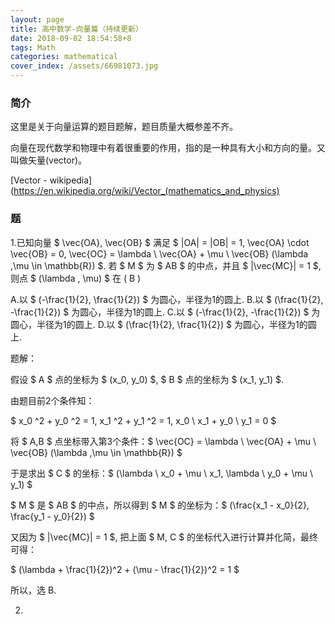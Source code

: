 ```yaml
---
layout: page
title: 高中数学-向量篇（持续更新）
date: 2018-09-02 18:54:58+8
tags: Math
categories: mathematical
cover_index: /assets/66981073.jpg
---
```


### 简介

这里是关于向量运算的题目题解，题目质量大概参差不齐。

向量在现代数学和物理中有着很重要的作用，指的是一种具有大小和方向的量。又叫做矢量(vector)。

[Vector - wikipedia](https://en.wikipedia.org/wiki/Vector_(mathematics_and_physics)

### 题

1.已知向量 $ \vec{OA}, \vec{OB} $ 满足 $ |OA| = |OB| = 1, \vec{OA} \cdot \vec{OB} = 0, \vec{OC} = \lambda \ \vec{OA} + \mu \ \vec{OB} (\lambda ,\mu \in \mathbb{R}) $. 若 $ M $ 为 $ AB $ 的中点，并且 $ |\vec{MC}| = 1 $, 则点 $ (\lambda , \mu) $ 在 ( B )

A.以 $ (-\frac{1}{2}, \frac{1}{2}) $ 为圆心，半径为1的圆上.
B.以 $ (\frac{1}{2}, -\frac{1}{2}) $ 为圆心，半径为1的圆上.
C.以 $ (-\frac{1}{2}, -\frac{1}{2}) $ 为圆心，半径为1的圆上.
D.以 $ (\frac{1}{2}, \frac{1}{2}) $ 为圆心，半径为1的圆上.

题解：

假设 $ A $ 点的坐标为 $ (x_0, y_0) $, $ B $ 点的坐标为 $ (x_1, y_1) $.

由题目前2个条件知：

$ x_0 ^2 + y_0 ^2 = 1, x_1 ^2 + y_1 ^2 = 1, x_0 \ x_1 + y_0 \ y_1 = 0 $

将 $ A,B $ 点坐标带入第3个条件：$ \vec{OC} = \lambda \ \vec{OA} + \mu \ \vec{OB} (\lambda ,\mu \in \mathbb{R}) $

于是求出 $ C $ 的坐标：$ (\lambda \ x_0 + \mu \ x_1, \lambda \ y_0 + \mu \ y_1) $

$ M $ 是 $ AB $ 的中点，所以得到 $ M $ 的坐标为：$ (\frac{x_1 - x_0}{2}, \frac{y_1 - y_0}{2}) $

又因为 $ |\vec{MC}| = 1 $, 把上面 $ M, C $ 的坐标代入进行计算并化简，最终可得：

$ (\lambda + \frac{1}{2})^2 + (\mu - \frac{1}{2})^2 = 1 $

所以，选 B.

2.
